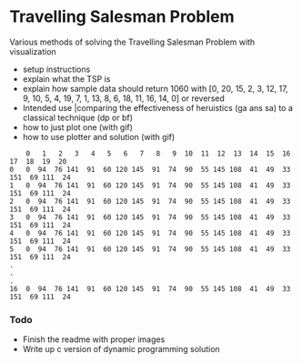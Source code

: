 # Travelling Salesman Problem
Various methods of solving the Travelling Salesman Problem with visualization

- setup instructions
- explain what the TSP is
- explain how sample data should return 1060 with [0, 20, 15, 2, 3, 12, 17, 9, 10, 5, 4, 19, 7, 1, 13, 8, 6, 18, 11, 16, 14, 0] or reversed
- Intended use |comparing the effectiveness of heruistics (ga ans sa) to a classical technique (dp or bf)
- how to just plot one (with gif)
- how to use plotter and solution (with gif)

```
    0   1   2   3   4   5   6   7   8   9  10  11  12  13  14  15  16  17  18  19  20
0   0  94  76 141  91  60 120 145  91  74  90  55 145 108  41  49  33 151  69 111  24
1   0  94  76 141  91  60 120 145  91  74  90  55 145 108  41  49  33 151  69 111  24
2   0  94  76 141  91  60 120 145  91  74  90  55 145 108  41  49  33 151  69 111  24
3   0  94  76 141  91  60 120 145  91  74  90  55 145 108  41  49  33 151  69 111  24
4   0  94  76 141  91  60 120 145  91  74  90  55 145 108  41  49  33 151  69 111  24
5   0  94  76 141  91  60 120 145  91  74  90  55 145 108  41  49  33 151  69 111  24
.
.
.
16  0  94  76 141  91  60 120 145  91  74  90  55 145 108  41  49  33 151  69 111  24
```

### Todo
- Finish the readme with proper images
- Write up c version of dynamic programming solution
